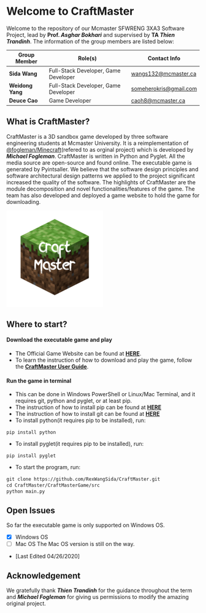 # Welcome to CraftMaster
Welcome to the repository of our Mcmaster SFWRENG 3XA3 Software Project, lead by **Prof. _Asghar Bokhari_** and supervised by **TA _Thien Trandinh_**.
The information of the group members are listed below:

| Group Member        | Role(s)                              | Contact Info           |
| ------------------- |--------------------------------------| ---------------------- |
| **Sida Wang**       | Full-Stack Developer, Game Developer | wangs132@mcmaster.ca   |
| **Weidong Yang**    | Full-Stack Developer, Game Developer | someherokris@gmail.com |
| **Deuce Cao**       | Game Developer                       | caoh8@mcmaster.ca      |

## What is CraftMaster?

CraftMaster is a 3D sandbox game developed by three software engineering students at Mcmaster University. It is a reimplementation of [@fogleman/Minecraft](https://github.com/fogleman/Minecraft)(refered to as orginal project) which is developed by **_Michael Fogleman_**. CraftMaster is written in Python and Pyglet. All the media source are open-source and found online. The executable game is generated by Pyintsaller.
We believe that the software design principles and software architectural design patterns we applied to the project significant increased the quality of the software. The highlights of CraftMaster are the module decomposition and novel functionalities/features of the game.
The team has also developed and deployed a game website to hold the game for downloading.

<img src="./CraftMasterGame/src/source/icon.png" width="50%" height="50%">

## Where to start?
#### Download the executable game and play
- The Official Game Website can be found at [**HERE**](http://rexwangsida.pythonanywhere.com).
- To learn the instruction of how to download and play the game, follow the [**CraftMaster User Guide**](https://github.com/RexWangSida/CraftMaster/blob/master/CraftMasterGame/Docs/UserGuide/UserGuide.pdf).
#### Run the game in terminal
- This can be done in Windows PowerShell or Linux/Mac Terminal, and it requires git, python and pyglet, or at least pip.
- The instruction of how to install pip can be found at [**HERE**](https://pip.pypa.io/en/stable/installing/)
- The instruction of how to install git can be found at [**HERE**](https://git-scm.com/book/en/v2/Getting-Started-Installing-Git)
- To install python(it requires pip to be installed), run:
```shell
pip install python
```
- To install pyglet(it requires pip to be installed), run:
```shell
pip install pyglet
```
- To start the program, run:
```shell
git clone https://github.com/RexWangSida/CraftMaster.git
cd CraftMaster/CraftMasterGame/src
python main.py
```
## Open Issues

So far the executable game is only supported on Windows OS.
- [x] Windows OS
- [ ] Mac OS
The Mac OS version is still on the way.
- [Last Edited 04/26/2020]

## Acknowledgement
We gratefully thank **_Thien Trandinh_** for the guidance throughout the term and **_Michael Fogleman_** for giving us permissions to modify the amazing original project.
